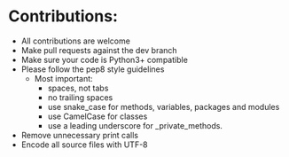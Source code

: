 # Contributions:

- All contributions are welcome
- Make pull requests against the dev branch
- Make sure your code is Python3+ compatible
- Please follow the pep8 style guidelines
  - Most important:
    - spaces, not tabs
    - no trailing spaces
    - use snake_case for methods, variables, packages and modules
    - use CamelCase for classes
    - use a leading underscore for _private_methods.
- Remove unnecessary print calls
- Encode all source files with UTF-8
